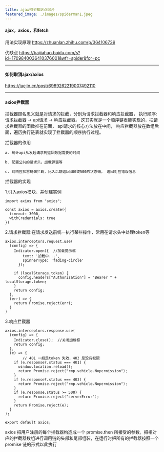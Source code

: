 ```yaml
---
title: ajax相关知识点综合
featured_image: ./images/spiderman1.jpeg
---
```


#### ajax，axios，和fetch

用法实现原理
https://zhuanlan.zhihu.com/p/364106739

优缺点
https://baijiahao.baidu.com/s?id=1709840036410376001&wfr=spider&for=pc

---

#### 如何取消ajax/axios

https://juejin.cn/post/6989262219007492110

---

#### axios拦截器

拦截器顾名思义就是对请求的拦截，分别为请求拦截器和响应拦截器， 执行顺序: 请求拦截器 -> api请求 -> 响应拦截器。
这其实就是一个顺序链表能实现的，把请求拦截器的函数推在前面， api请求的核心方法放在中间， 响应拦截器放在数组后面，遍历执行链表就实现了拦截器的顺序执行过程。

拦截器的作用

    a. 统计api从发起请求到返回数据需要的时间

    b. 配置公共的请求头，加载弹窗等

    c. 对响应状态码做拦截，比入后端返回400或500的状态码， 返回对应错误信息

拦截器的实现

1.引入axios模块，并创建实例

```
import axios from "axios";
 
const axios = axios.create({
  timeout: 3000,
  withCredentials: true
})
```

2.请求拦截器:在请求发送前统一执行某些操作，常用在请求头中处理token等        

```
axios.interceptors.request.use(
  (config) => {  
    Indicator.open({  //加载提示框
        text: '加载中...',
        spinnerType: 'fading-circle'
      });
 
    if (localStorage.token) {
      config.headers["Authorization"] = "Bearer " + localStorage.token;
    }
    return config;
  },
  (err) => {
    return Promise.reject(err);
  }
)
```

3.响应拦截器

```
axios.interceptors.response.use(
  (config) => {
    Indicator.close();  //关闭加载框
    return config;
  },
  (e) => {
	    // 401 一般是token 失效，403 是没有权限
    if (e.response?.status === 401) {
      window.location.reload();
      return Promise.reject("rmp.vehicle.Nopermission");
    }
    if (e.response?.status === 403) {
      return Promise.reject("rmp.vehicle.Nopermission");
    }
    if (e.response.status >= 500) {
      return Promise.reject("serverError");
    }
    return Promise.reject(e);
  }
);
 
export default axios;
```

axios 把用户注册的每个拦截器构造成一个 promise.then 所接受的参数，把相对应的拦截器数组进行调用链的头部和尾部组装，在运行时把所有的拦截器按照一个 promise 链的形式以此执行
